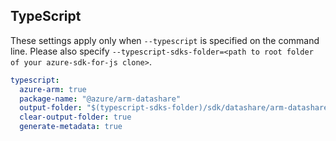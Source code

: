 ## TypeScript

These settings apply only when `--typescript` is specified on the command line.
Please also specify `--typescript-sdks-folder=<path to root folder of your azure-sdk-for-js clone>`.

``` yaml $(typescript)
typescript:
  azure-arm: true
  package-name: "@azure/arm-datashare"
  output-folder: "$(typescript-sdks-folder)/sdk/datashare/arm-datashare"
  clear-output-folder: true
  generate-metadata: true
```
